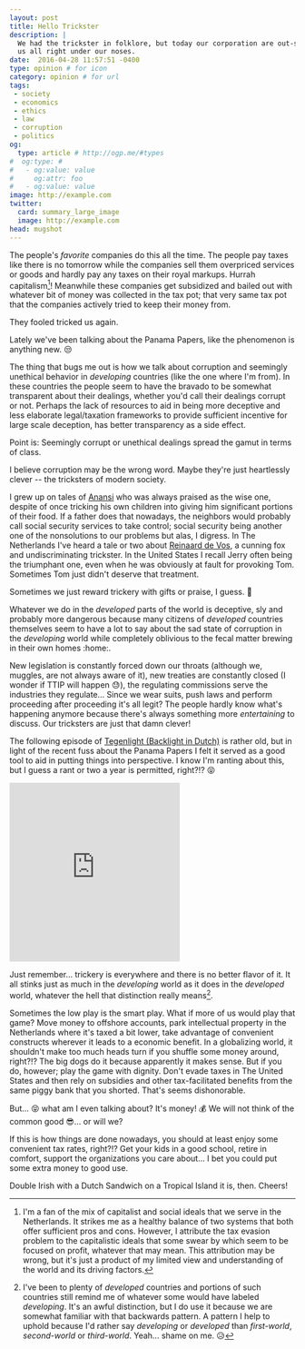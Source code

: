 ```yaml
---
layout: post
title: Hello Trickster
description: |
  We had the trickster in folklore, but today our corporation are out-smarting
  us all right under our noses.
date:  2016-04-28 11:57:51 -0400
type: opinion # for icon
category: opinion # for url
tags:
 - society
 - economics
 - ethics
 - law
 - corruption
 - politics
og:
  type: article # http://ogp.me/#types
#  og:type: #
#   - og:value: value
#     og:attr: foo
#   - og:value: value
image: http://example.com
twitter:
  card: summary_large_image
  image: http://example.com
head: mugshot
---
```

The people's _favorite_ companies do this all the time. The people pay taxes
like there is no tomorrow while the companies sell them overpriced services or
goods and hardly pay any taxes on their royal markups. Hurrah capitalism[^capitalism]!
Meanwhile these companies get subsidized and bailed out with whatever bit
of money was collected in the tax pot; that very same tax pot that the
companies actively tried to keep their money from.

[^capitalism]: I'm a fan of the mix of capitalist and social ideals that we serve in the Netherlands. It strikes me as a healthy balance of two systems that both offer sufficient pros and cons. However, I attribute the tax evasion problem to the capitalistic ideals that some swear by which seem to be focused on profit, whatever that may mean. This attribution may be wrong, but it's just a product of my limited view and understanding of the world and its driving factors.

They <span class="strike">fooled</span> tricked us again.

Lately we've been talking about the Panama Papers, like the phenomenon is
anything new. :unamused:

The thing that bugs me out is how we talk about corruption and seemingly
unethical behavior in _developing_ countries (like the one where I'm from).
In these countries the people seem to have the bravado to be
somewhat transparent about their dealings, whether you'd call their dealings
corrupt or not. Perhaps the lack of resources to aid in being more deceptive
and less elaborate legal/taxation frameworks to provide sufficient
incentive for large scale deception, has better transparency as a side effect.

Point is: Seemingly corrupt or unethical dealings spread the gamut in terms of
class.

<div class="element note">
I believe corruption may be the wrong word. Maybe they're just heartlessly
clever -- the tricksters of modern society.

I grew up on tales of [Anansi][anansi] who was always praised as the
wise one, despite of once tricking his own children into giving him
significant portions of their food. If a father does that nowadays, the
neighbors would probably call social security services to take control; social
security being another one of the nonsolutions to our problems but
alas, I digress. In The Netherlands I've heard a tale or
two about [Reinaard de Vos][reynard], a cunning fox and undiscriminating
trickster. In the United States I recall Jerry often being the triumphant one,
even when he was obviously at fault for provoking Tom. Sometimes Tom just
didn't deserve that treatment.

Sometimes we just reward trickery with gifts or praise, I guess. :gift:
</div>

Whatever we do in the _developed_ parts of the world is deceptive, sly and
probably more dangerous because many citizens of _developed_ countries
themselves seem to have a lot to say about the sad state of corruption in the
_developing_ world while completely oblivious to the fecal matter brewing in
their own homes :home:.

New legislation is constantly forced down our throats
(although we, muggles, are not always aware of it), new treaties are constantly
closed (I wonder if TTIP will happen :sweat:), the regulating commissions serve
the industries they regulate... Since we wear suits, push laws and perform
proceeding after proceeding it's all legit? The people hardly know what's
happening anymore because there's always something more _entertaining_ to
discuss. Our tricksters are just that damn clever!

The following episode of [Tegenlight (Backlight in Dutch)][tegenlicht] is
rather old, but in light of the recent fuss about the Panama Papers I felt it
served as a good tool to aid in putting things into perspective. I know I'm
ranting about this, but I guess a rant or two a year is permitted, right?!?
:stuck_out_tongue_closed_eyes:

<div class="element video">
<iframe height="315" src="https://www.youtube.com/embed/d4o13isDdfY" frameborder="0" allowfullscreen></iframe>
<!--<iframe src="https://www.youtube.com/embed/d4o13isDdfY" frameborder="0" allowfullscreen></iframe>-->
</div>

Just remember... trickery is everywhere and there is no better flavor of it.
It all stinks just as much in the _developing_ world as it does in the
_developed_ world, whatever the hell that distinction really means[^a].

Sometimes the low play is the smart play. What if more of us would play that
game? Move money to offshore accounts, park intellectual property in the
Netherlands where it's taxed a bit lower, take advantage of convenient
constructs wherever it leads to a economic benefit. In a globalizing world, it
shouldn't make too much heads turn if you shuffle some money around, right?!?
The big dogs do it because apparently it makes sense. But if you do, however;
play the game with dignity. Don't evade taxes in The United States and then
rely on subsidies and other tax-facilitated benefits from the same piggy bank
that you shorted. That's seems dishonorable.

But... :stuck_out_tongue_closed_eyes: what am I even talking about? It's money!
:moneybag: We will not think of the common good :sunglasses:... or will we?

[^a]: I've been to plenty of _developed_ countries and portions of such countries still remind me of whatever some would have labeled _developing_. It's an awful distinction, but I do use it because we are somewhat familiar with that backwards pattern. A pattern I help to uphold because I'd rather say _developing_ or _developed_ than _first-world_, _second-world_ or _third-world_. Yeah... shame on me. :disappointed_relieved:

If this is how things are done nowadays, you should at least enjoy some
convenient tax rates, right?!? Get your kids in a good school, retire in
comfort, support the organizations you care about... I bet you could put some
extra money to good use.

Double Irish with a Dutch Sandwich on a Tropical Island it is, then. Cheers!

[anansi]: https://en.wikipedia.org/wiki/Anansi
[reynard]: https://en.wikipedia.org/wiki/Reynard
[tegenlicht]: http://tegenlicht.vpro.nl/backlight/tax-free-tour.html
